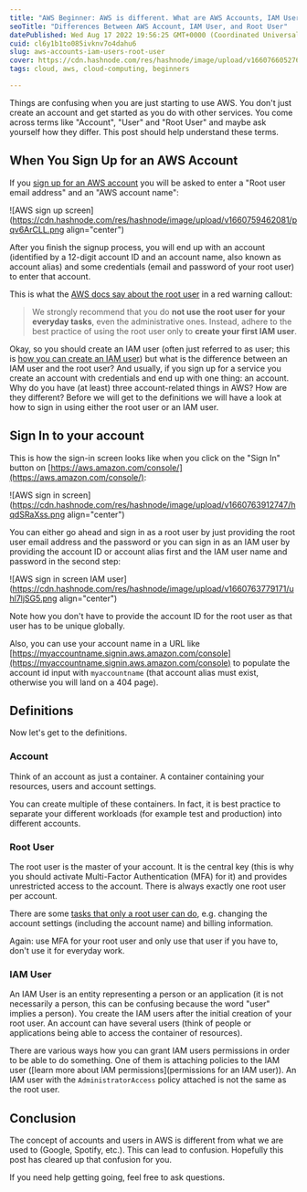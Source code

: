 ```yaml
---
title: "AWS Beginner: AWS is different. What are AWS Accounts, IAM Users and Root User?"
seoTitle: "Differences Between AWS Account, IAM User, and Root User"
datePublished: Wed Aug 17 2022 19:56:25 GMT+0000 (Coordinated Universal Time)
cuid: cl6y1b1to085ivknv7o4dahu6
slug: aws-accounts-iam-users-root-user
cover: https://cdn.hashnode.com/res/hashnode/image/upload/v1660766052768/9vKwygz5X.png
tags: cloud, aws, cloud-computing, beginners

---
```


Things are confusing when you are just starting to use AWS. You don't just create an account and get started as you do with other services. You come across terms like "Account", "User" and "Root User" and maybe ask yourself how they differ. This post should help understand these terms.

## When You Sign Up for an AWS Account

If you [sign up for an AWS account](https://portal.aws.amazon.com/billing/signup) you will be asked to enter a "Root user email address" and an "AWS account name":

![AWS sign up screen](https://cdn.hashnode.com/res/hashnode/image/upload/v1660759462081/pqv6ArCLL.png align="center")

After you finish the signup process, you will end up with an account (identified by a 12-digit account ID and an account name, also known as account alias) and some credentials (email and password of your root user) to enter that account.

This is what the [AWS docs say about the root user](https://docs.aws.amazon.com/IAM/latest/UserGuide/id_root-user.html) in a red warning callout:

> We strongly recommend that you do **not use the root user for your everyday tasks**, even the administrative ones. Instead, adhere to the best practice of using the root user only to **create your first IAM user**.

Okay, so you should create an IAM user (often just referred to as user; this is [how you can create an IAM user](https://docs.aws.amazon.com/IAM/latest/UserGuide/id_users_create.html)) but what is the difference between an IAM user and the root user? And usually, if you sign up for a service you create an account with credentials and end up with one thing: an account. Why do you have (at least) three account-related things in AWS? How are they different? Before we will get to the definitions we will have a look at how to sign in using either the root user or an IAM user.

## Sign In to your account

This is how the sign-in screen looks like when you click on the "Sign In" button on [https://aws.amazon.com/console/](https://aws.amazon.com/console/):

![AWS sign in screen](https://cdn.hashnode.com/res/hashnode/image/upload/v1660763912747/hqdSRaXss.png align="center")

You can either go ahead and sign in as a root user by just providing the root user email address and the password or you can sign in as an IAM user by providing the account ID or account alias first and the IAM user name and password in the second step:

![AWS sign in screen IAM user](https://cdn.hashnode.com/res/hashnode/image/upload/v1660763779171/uhl7ljSG5.png align="center")

Note how you don't have to provide the account ID for the root user as that user has to be unique globally.

Also, you can use your account name in a URL like [https://myaccountname.signin.aws.amazon.com/console](https://myaccountname.signin.aws.amazon.com/console) to populate the account id input with `myaccountname` (that account alias must exist, otherwise you will land on a 404 page).

## Definitions

Now let's get to the definitions.

### Account

Think of an account as just a container. A container containing your resources, users and account settings.

You can create multiple of these containers. In fact, it is best practice to separate your different workloads (for example test and production) into different accounts.

### Root User

The root user is the master of your account. It is the central key (this is why you should activate Multi-Factor Authentication (MFA) for it) and provides unrestricted access to the account. There is always exactly one root user per account.

There are some [tasks that only a root user can do](https://docs.aws.amazon.com/accounts/latest/reference/root-user-tasks.html), e.g. changing the account settings (including the account name) and billing information.

Again: use MFA for your root user and only use that user if you have to, don't use it for everyday work.

### IAM User

An IAM User is an entity representing a person or an application (it is not necessarily a person, this can be confusing because the word "user" implies a person). You create the IAM users after the initial creation of your root user. An account can have several users (think of people or applications being able to access the container of resources). 

There are various ways how you can grant IAM users permissions in order to be able to do something. One of them is attaching policies to the IAM user ([learn more about IAM permissions](permissions for an IAM user)). An IAM user with the `AdministratorAccess` policy attached is not the same as the root user.

## Conclusion
The concept of accounts and users in AWS is different from what we are used to (Google, Spotify, etc.). This can lead to confusion. Hopefully this post has cleared up that confusion for you.

If you need help getting going, feel free to ask questions.